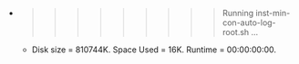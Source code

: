 * >>>>>>>>> Running inst-min-con-auto-log-root.sh ...
  * Disk size = 810744K. Space Used = 16K. Runtime = 00:00:00:00.
